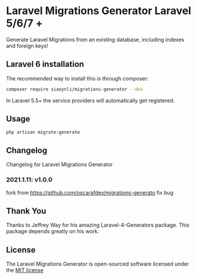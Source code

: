 # Laravel Migrations Generator Laravel 5/6/7 +


Generate Laravel Migrations from an existing database, including indexes and foreign keys!


## Laravel 6 installation

The recommended way to install this is through composer:

```bash
composer require siaoynli/migrations-generator --dev
```

In Laravel 5.5+ the service providers will automatically get registered. 

## Usage

```
php artisan migrate:generate
```
## Changelog

Changelog for Laravel Migrations Generator


### 2021.1.11: v1.0.0
fork  from  https://github.com/oscarafdev/migrations-generato
fix bug

## Thank You

Thanks to Jeffrey Way for his amazing Laravel-4-Generators package. This package depends greatly on his work.



## License

The Laravel Migrations Generator is open-sourced software licensed under the [MIT license](http://opensource.org/licenses/MIT)
